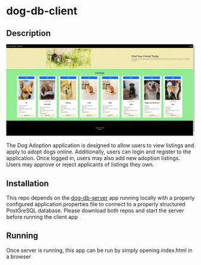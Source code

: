 # dog-db-client

## Description

<!-- Add screenshot of app running here -->
![screenshot of app running](/dogDB-client.jpg)

The Dog Adoption application is designed to allow users to view listings and apply to adopt dogs online. Additionally, users can login and register to the application. Once logged in, users may also add new adoption listings. Users may approve or reject applicants of listings they own.

## Installation

This repo depends on the [dog-db-server](https://github.com/iatenine/dog-db-server) app running locally with a properly configured application.properties file to connect to a properly structured PostGreSQL database. Please download both repos and start the server before running the client app

## Running
Once server is running, this app can be run by simply opening index.html in a browser
